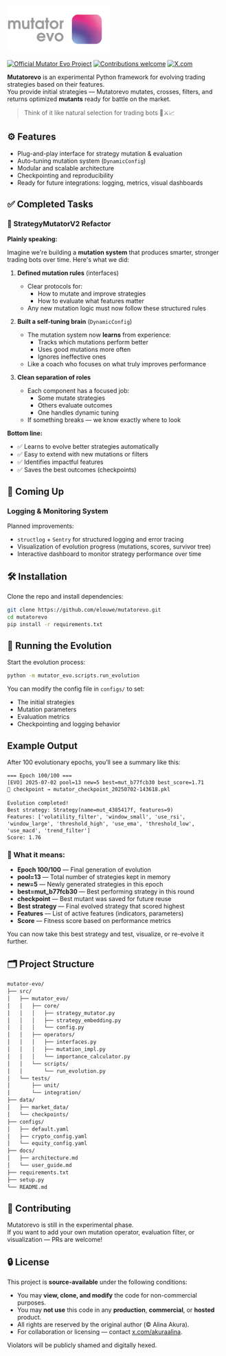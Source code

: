 <p align="left">
  <img src="logo/me.png" width="240" height="110" alt="Mutatorevo Logo" />
</p>

<p align="left">
  <a href="https://github.com/elouwe/mutatorevo"><img src="https://img.shields.io/badge/Mutator_Evo-Official-blueviolet?style=for-the-badge" alt="Official Mutator Evo Project" /></a>
  <a href="https://github.com/elouwe/mutatorevo/pulls"><img src="https://img.shields.io/badge/contributions-welcome-success?style=for-the-badge" alt="Contributions welcome" /></a>
  <a href="https://x.com/akuraalina"><img src="https://img.shields.io/badge/follow_on-x.com-1DA1F2?style=for-the-badge&logo=twitter&logoColor=white" alt="X.com" /></a>
</p>

**Mutatorevo** is an experimental Python framework for evolving trading strategies based on their features.  
You provide initial strategies — Mutatorevo mutates, crosses, filters, and returns optimized **mutants** ready for battle on the market. 

> Think of it like natural selection for trading bots 🧠⚔️📈

## ⚙️ Features

- Plug-and-play interface for strategy mutation & evaluation
- Auto-tuning mutation system (`DynamicConfig`)
- Modular and scalable architecture
- Checkpointing and reproducibility
- Ready for future integrations: logging, metrics, visual dashboards

## ✅ Completed Tasks

### 🔧 StrategyMutatorV2 Refactor

**Plainly speaking:**

Imagine we're building a **mutation system** that produces smarter, stronger trading bots over time. Here's what we did:

1. **Defined mutation rules** (interfaces)
   - Clear protocols for:
     - How to mutate and improve strategies
     - How to evaluate what features matter
   - Any new mutation logic must now follow these structured rules

2. **Built a self-tuning brain** (`DynamicConfig`)
   - The mutation system now **learns** from experience:
     - Tracks which mutations perform better
     - Uses good mutations more often
     - Ignores ineffective ones
   - Like a coach who focuses on what truly improves performance

3. **Clean separation of roles**
   - Each component has a focused job:
     - Some mutate strategies
     - Others evaluate outcomes
     - One handles dynamic tuning
   - If something breaks — we know exactly where to look

**Bottom line:**
- ✅ Learns to evolve better strategies automatically
- ✅ Easy to extend with new mutations or filters
- ✅ Identifies impactful features
- ✅ Saves the best outcomes (checkpoints)

## 🧱 Coming Up

### Logging & Monitoring System

Planned improvements:
- `structlog` + `Sentry` for structured logging and error tracing
- Visualization of evolution progress (mutations, scores, survivor tree)
- Interactive dashboard to monitor strategy performance over time

## 🛠️ Installation

Clone the repo and install dependencies:

```bash
git clone https://github.com/elouwe/mutatorevo.git
cd mutatorevo
pip install -r requirements.txt
```

## 🧪 Running the Evolution

Start the evolution process:

```bash
python -m mutator_evo.scripts.run_evolution
```

You can modify the config file in `configs/` to set:
- The initial strategies
- Mutation parameters
- Evaluation metrics
- Checkpointing and logging behavior

## Example Output

After 100 evolutionary epochs, you’ll see a summary like this:

```
=== Epoch 100/100 ===
[EVO] 2025-07-02 pool=13 new=5 best=mut_b77fcb30 best_score=1.71
💾 checkpoint → mutator_checkpoint_20250702-143618.pkl

Evolution completed!
Best strategy: Strategy(name=mut_4385417f, features=9)
Features: ['volatility_filter', 'window_small', 'use_rsi', 'window_large', 'threshold_high', 'use_ema', 'threshold_low', 'use_macd', 'trend_filter']
Score: 1.76
```

### 🧠 What it means:

- **Epoch 100/100** — Final generation of evolution  
- **pool=13** — Total number of strategies kept in memory  
- **new=5** — Newly generated strategies in this epoch  
- **best=mut_b77fcb30** — Best performing strategy in this round  
- **checkpoint** — Best mutant was saved for future reuse  
- **Best strategy** — Final evolved strategy that scored highest  
- **Features** — List of active features (indicators, parameters)  
- **Score** — Fitness score based on performance metrics  

You can now take this best strategy and test, visualize, or re-evolve it further.

## 🗂 Project Structure

```bash
mutator-evo/
├── src/
│   ├── mutator_evo/
│   │   ├── core/
│   │   │   ├── strategy_mutator.py
│   │   │   ├── strategy_embedding.py
│   │   │   └── config.py
│   │   ├── operators/
│   │   │   ├── interfaces.py
│   │   │   ├── mutation_impl.py
│   │   │   └── importance_calculator.py
│   │   └── scripts/
│   │       └── run_evolution.py
│   └── tests/
│       ├── unit/
│       └── integration/
├── data/
│   ├── market_data/
│   └── checkpoints/
├── configs/
│   ├── default.yaml
│   ├── crypto_config.yaml
│   └── equity_config.yaml
├── docs/
│   ├── architecture.md
│   └── user_guide.md
├── requirements.txt
├── setup.py
└── README.md
```

## 🤝 Contributing

Mutatorevo is still in the experimental phase.  
If you want to add your own mutation operator, evaluation filter, or visualization — PRs are welcome!

## 🔒 License

This project is **source-available** under the following conditions:

- You may **view, clone, and modify** the code for non-commercial purposes.
- You may **not use** this code in any **production**, **commercial**, or **hosted** product.
- All rights are reserved by the original author (© Alina Akura).
- For collaboration or licensing — contact [x.com/akuraalina](https://x.com/akuraalina).

Violators will be publicly shamed and digitally hexed.
